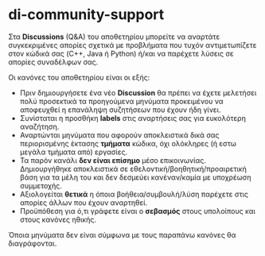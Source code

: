 # di-community-support
Στα **Discussions** (Q&A) του αποθετηρίου μπορείτε να αναρτάτε συγκεκριμένες απορίες σχετικά με προβλήματα που τυχόν αντιμετωπίζετε στον κώδικά σας (C++, Java ή Python) ή/και να παρέχετε λύσεις σε απορίες συναδέλφων σας.

Οι κανόνες του αποθετηρίου είναι οι εξής:
* Πριν δημιουργήσετε ένα νέο **Discussion** θα πρέπει να έχετε μελετήσει πολύ προσεκτικά τα προηγούμενα μηνύματα προκειμένου να αποφευχθεί η επανάληψη συζητήσεων που έχουν ήδη γίνει.
* Συνίσταται η προσθήκη **labels** στις αναρτήσεις σας για ευκολότερη αναζήτηση.
* Αναρτώνται μηνύματα που αφορούν αποκλειστικά δικά σας περιορισμένης έκτασης **τμήματα** κώδικα, όχι ολόκληρες (ή εστω μεγάλα τμήματα από) εργασίες.
* Τα παρόν κανάλι **δεν είναι επίσημο** μέσο επικοινωνίας. Δημιουργήθηκε αποκλειστικά σε εθελοντική/βοηθητική/προαιρετική βάση για τα μέλη του και δεν δεσμεύει κανέναν/καμία με υποχρέωση συμμετοχής.
* Αξιολογείται **θετικά** η όποια βοήθεια/συμβουλή/λύση παρέχετε στις απορίες άλλων που έχουν αναρτηθεί.
* Προϋπόθεση για ό,τι γράφετε είναι ο **σεβασμός** στους υπολοίπους και στους κανόνες ηθικής.

Όποια μηνύματα δεν είναι σύμφωνα με τους παραπάνω κανόνες θα διαγράφονται.
